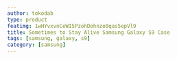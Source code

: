 ```yaml
---
author: tokodab
type: product
featimg: 1wHYvxvnCeWI5PzohDohnzo0qas5epVl9
title: Sometimes to Stay Alive Samsung Galaxy S9 Case
tags: [samsung, galaxy, s9]
category: [samsung]
---
```

